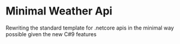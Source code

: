 # Minimal Weather Api

Rewriting the standard template for .netcore apis in the minimal way possible given the new C#9 features
